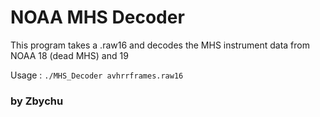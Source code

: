 # NOAA MHS Decoder

This program takes a .raw16 and decodes the MHS instrument data from NOAA 18 (dead MHS) and 19

Usage : `./MHS_Decoder avhrrframes.raw16`

### by Zbychu
